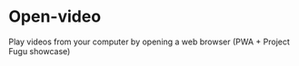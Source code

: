 # Open-video

Play videos from your computer by opening a web browser (PWA + Project Fugu showcase)
